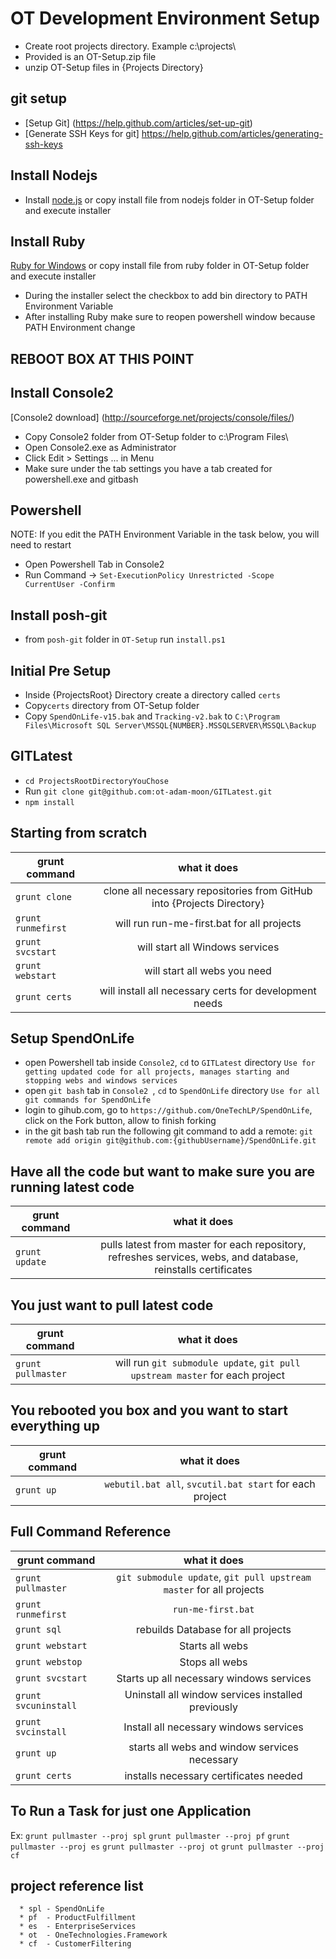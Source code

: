 OT Development Environment Setup
============================

* Create root projects directory. Example c:\projects\
* Provided is an OT-Setup.zip file
* unzip OT-Setup files in {Projects Directory}
      

git setup
---------
* [Setup Git] (https://help.github.com/articles/set-up-git)
* [Generate SSH Keys for git] https://help.github.com/articles/generating-ssh-keys

Install Nodejs
--------------
* Install [node.js](http://nodejs.org/) or copy install file from nodejs folder in OT-Setup folder and execute installer

Install Ruby
------------
[Ruby for Windows](http://rubyinstaller.org/) or copy install file from ruby folder in OT-Setup folder and execute installer

* During the installer select the checkbox to add bin directory to PATH Environment Variable
* After installing Ruby make sure to reopen powershell window because PATH Environment change

REBOOT BOX AT THIS POINT
------------------------

Install Console2
----------------

[Console2 download] (http://sourceforge.net/projects/console/files/)

* Copy Console2 folder from OT-Setup folder to c:\Program Files\
* Open Console2.exe as Administrator
* Click Edit > Settings ... in Menu
* Make sure under the tab settings you have a tab created for powershell.exe and gitbash

Powershell
-----------------------------
   NOTE: If you edit the PATH Environment Variable in the task below, you will need to restart 

* Open Powershell Tab in Console2
* Run Command -> `Set-ExecutionPolicy Unrestricted -Scope CurrentUser -Confirm`

Install posh-git
----------------
* from `posh-git` folder in `OT-Setup` run `install.ps1` 

Initial Pre Setup
-------------
* Inside {ProjectsRoot} Directory create a directory called `certs`
* Copy`certs` directory from OT-Setup folder
* Copy `SpendOnLife-v15.bak` and `Tracking-v2.bak` to `C:\Program Files\Microsoft SQL Server\MSSQL{NUMBER}.MSSQLSERVER\MSSQL\Backup`


GITLatest
-------------
* `cd ProjectsRootDirectoryYouChose`
* Run `git clone git@github.com:ot-adam-moon/GITLatest.git`
* `npm install`

Starting from scratch
---------------------

| grunt command | what it does  |
| ------------- |:-------------:|
| `grunt clone` | clone all necessary repositories from GitHub into {Projects Directory} |
| `grunt runmefirst` | will run run-me-first.bat for all projects |
| `grunt svcstart` | will start all Windows services |
| `grunt webstart` | will start all webs you need |
| `grunt certs` | will install all necessary certs for development needs |


Setup SpendOnLife
-----------------

* open Powershell tab inside `Console2`, `cd` to `GITLatest` directory `Use for getting updated code for all projects, manages starting and stopping webs and windows services`
* open `git bash` tab in `Console2 `, `cd` to `SpendOnLife` directory `Use for all git commands for SpendOnLife`
* login to gihub.com, go to `https://github.com/OneTechLP/SpendOnLife`, click on the Fork button, allow to finish forking
* in the git bash tab run the following git command to add a remote: `git remote add origin git@github.com:{githubUsername}/SpendOnLife.git `


   
Have all the code but want to make sure you are running latest code
-------------------------------------------------------------------

| grunt command | what it does  |
| ------------- |:-------------:|
| `grunt update` | pulls latest from master for each repository, refreshes services, webs, and database, reinstalls certificates |

You just want to pull latest code
---------------------------------

| grunt command | what it does  |
| ------------- |:-------------:|
| `grunt pullmaster` | will run `git submodule update`, `git pull upstream master` for each project |

You rebooted you box and you want to start everything up
--------------------------------------------------------

| grunt command | what it does  |
| ------------- |:-------------:|
| `grunt up` | `webutil.bat all`, `svcutil.bat start` for each project|



Full Command Reference
-----------------------
| grunt command | what it does  |
| ------------- |:-------------:|
| `grunt pullmaster` | `git submodule update`, `git pull upstream master` for all projects |
| `grunt runmefirst` | `run-me-first.bat` |
| `grunt sql` | rebuilds Database for all projects |
| `grunt webstart` | Starts all webs|
| `grunt webstop` | Stops all webs |
| `grunt svcstart` | Starts up all necessary windows services |
| `grunt svcuninstall` | Uninstall all window services installed previously |
| `grunt svcinstall` | Install all necessary windows services |
| `grunt up` | starts all webs and window services necessary |
| `grunt certs` | installs necessary certificates needed |

To Run a Task for just one Application
--------------------------------------

Ex: 
   `grunt pullmaster --proj spl`
   `grunt pullmaster --proj pf`
   `grunt pullmaster --proj es`
   `grunt pullmaster --proj ot`
   `grunt pullmaster --proj cf`

project reference list
----------------------
      * spl - SpendOnLife
      * pf  - ProductFulfillment
      * es  - EnterpriseServices
      * ot  - OneTechnologies.Framework
      * cf  - CustomerFiltering




 



